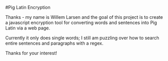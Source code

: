 #Pig Latin Encryption

Thanks - my name is Willem Larsen and the goal of this project is to create a javascript encryption tool for converting words and sentences into Pig Latin via  a web page.

Currently it only does single words; I still am puzzling over how to search entire sentences and paragraphs with a regex.

Thanks for your interest!